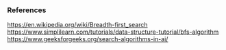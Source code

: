 ### References
https://en.wikipedia.org/wiki/Breadth-first_search
https://www.simplilearn.com/tutorials/data-structure-tutorial/bfs-algorithm
https://www.geeksforgeeks.org/search-algorithms-in-ai/